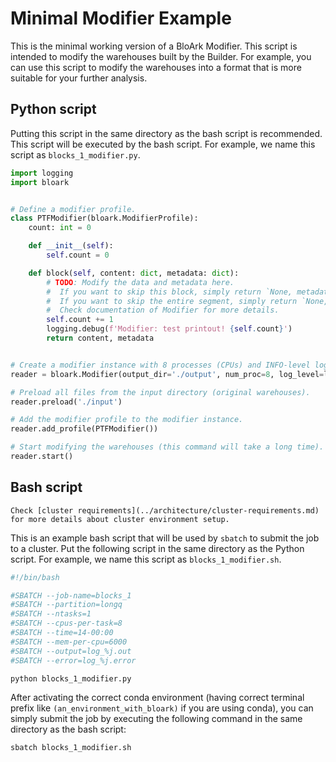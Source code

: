 # Minimal Modifier Example

This is the minimal working version of a BloArk Modifier. This script is intended to modify the warehouses built by the Builder. For example, you can use this script to modify the warehouses into a format that is more suitable for your further analysis.

## Python script

Putting this script in the same directory as the bash script is recommended. This script will be executed by the bash script. For example, we name this script as `blocks_1_modifier.py`.

```python
import logging
import bloark


# Define a modifier profile.
class PTFModifier(bloark.ModifierProfile):
    count: int = 0

    def __init__(self):
        self.count = 0

    def block(self, content: dict, metadata: dict):
        # TODO: Modify the data and metadata here.
        #  If you want to skip this block, simply return `None, metadata`.
        #  If you want to skip the entire segment, simply return `None, None`.
        #  Check documentation of Modifier for more details.
        self.count += 1
        logging.debug(f'Modifier: test printout! {self.count}')
        return content, metadata


# Create a modifier instance with 8 processes (CPUs) and INFO-level logging.
reader = bloark.Modifier(output_dir='./output', num_proc=8, log_level=logging.INFO)

# Preload all files from the input directory (original warehouses).
reader.preload('./input')

# Add the modifier profile to the modifier instance.
reader.add_profile(PTFModifier())

# Start modifying the warehouses (this command will take a long time).
reader.start()
```

## Bash script

```{note}
Check [cluster requirements](../architecture/cluster-requirements.md) for more details about cluster environment setup.
```

This is an example bash script that will be used by `sbatch` to submit the job to a cluster. Put the following script in the same directory as the Python script. For example, we name this script as `blocks_1_modifier.sh`.

```bash
#!/bin/bash

#SBATCH --job-name=blocks_1
#SBATCH --partition=longq
#SBATCH --ntasks=1
#SBATCH --cpus-per-task=8
#SBATCH --time=14-00:00
#SBATCH --mem-per-cpu=6000
#SBATCH --output=log_%j.out
#SBATCH --error=log_%j.error

python blocks_1_modifier.py
```

After activating the correct conda environment (having correct terminal prefix like `(an_environment_with_bloark)` if you are using conda), you can simply submit the job by executing the following command in the same directory as the bash script:

```bash
sbatch blocks_1_modifier.sh
```
